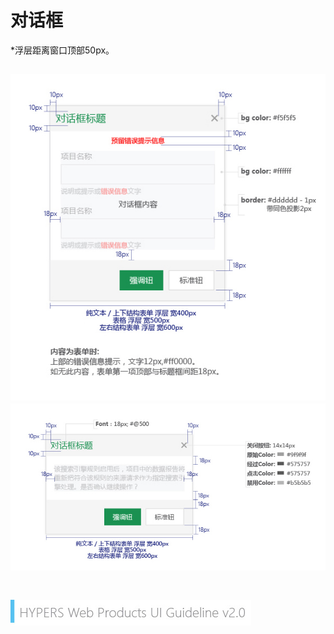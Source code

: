 # 对话框
*浮层距离窗口顶部50px。

![Alt text](../image/UI-Standar-LUXURY-18-1.jpg)
![Alt text](../image/UI-Standar-LUXURY-18-2.jpg)
<br>
<br>
---
![mark logo](../image/UI-Standar-V.jpg)

